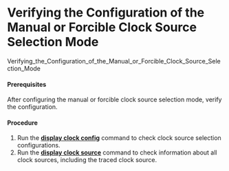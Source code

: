 Verifying the Configuration of the Manual or Forcible Clock Source Selection Mode
=================================================================================

Verifying_the_Configuration_of_the_Manual_or_Forcible_Clock_Source_Selection_Mode

#### Prerequisites

After configuring the manual or forcible clock source selection mode, verify the configuration.


#### Procedure

1. Run the [**display clock config**](cmdqueryname=display+clock+config) command to check clock source selection configurations.
2. Run the [**display clock source**](cmdqueryname=display+clock+source) command to check information about all clock sources, including the traced clock source.